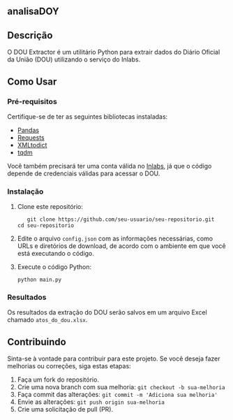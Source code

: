 
## analisaDOY
## Descrição

O DOU Extractor é um utilitário Python para extrair dados do Diário Oficial da União (DOU) utilizando o serviço do Inlabs.

## Como Usar
### Pré-requisitos

Certifique-se de ter as seguintes bibliotecas instaladas:

- [Pandas](https://pandas.pydata.org/)
- [Requests](https://docs.python-requests.org/en/latest/)
- [XMLtodict](https://pypi.org/project/xmltodict/)
- [tqdm](https://pypi.org/project/tqdm/)

Você também precisará ter uma conta válida no [Inlabs](https://inlabs.in.gov.br/acessar.php), já que o código depende de credenciais válidas para acessar o DOU.

### Instalação

1. Clone este repositório:

   ```
      git clone https://github.com/seu-usuario/seu-repositorio.git
   cd seu-repositorio
   ```

2. Edite o arquivo `config.json` com as informações necessárias, como URLs e diretórios de download, de acordo com o ambiente em que você está executando o código.

3. Execute o código Python:

   ```
   python main.py
   ```

### Resultados

Os resultados da extração do DOU serão salvos em um arquivo Excel chamado `atos_do_dou.xlsx`.

## Contribuindo

Sinta-se à vontade para contribuir para este projeto. Se você deseja fazer melhorias ou correções, siga estas etapas:

1. Faça um fork do repositório.
2. Crie uma nova branch com sua melhoria: `git checkout -b sua-melhoria`
3. Faça commit das alterações: `git commit -m 'Adiciona sua melhoria'`
4. Envie as alterações: `git push origin sua-melhoria`
5. Crie uma solicitação de pull (PR).
